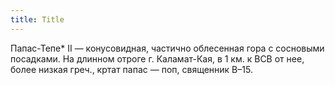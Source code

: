 ```yaml
---
title: Title
---
```


Папас-Тепе* II — конусовидная, частично облесенная гора с сосновыми посадками.
На длинном отроге г. Каламат-Кая, в 1 км. к ВСВ от нее, более низкая греч.,
кртат папас — поп, священник В–15.
